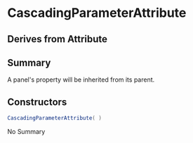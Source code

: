 # CascadingParameterAttribute

## Derives from Attribute

## Summary

A panel's property will be inherited from its parent.
## Constructors

```c#
CascadingParameterAttribute( ) 
```
No Summary
